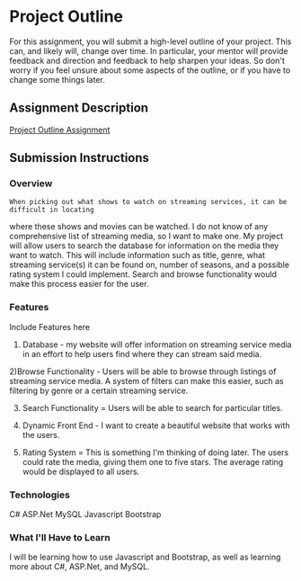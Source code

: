 # Project Outline
For this assignment, you will submit a high-level outline of your project. This can, and likely will, change over time. In particular, your mentor will provide feedback and direction and feedback to help sharpen your ideas. So don't worry if you feel unsure about some aspects of the outline, or if you have to change some things later.

## Assignment Description
[Project Outline Assignment](https://education.launchcode.org/liftoff/assignments/project-outline/)

## Submission Instructions

### Overview
	
	When picking out what shows to watch on streaming services, it can be difficult in locating
where these shows and movies can be watched.  I do not know of any comprehensive list of streaming media,
so I want to make one.  My project will allow users to search the database for information on the media 
they want to watch.  This will include information such as title, genre, what streaming service(s)
it can be found on, number of seasons, and a possible rating system I could implement.
Search and browse functionality would make this process easier for the user.

### Features
Include Features here

1) Database - my website will offer information on streaming service media in an effort
to help users find where they can stream said media.

2)Browse Functionality - Users will be able to browse through listings of streaming service
media.  A system of filters can make this easier, such as filtering by genre or 
a certain streaming service.

3) Search Functionality = Users will be able to search for particular titles.  

4) Dynamic Front End - I want to create a beautiful website that works with the users.

5) Rating System = This is something I'm thinking of doing later.  The users could rate
the media, giving them one to five stars.  The average rating would be displayed to all users.


### Technologies
C#
ASP.Net
MySQL
Javascript
Bootstrap

### What I'll Have to Learn
I will be learning how to use Javascript and Bootstrap, as well as learning more about
C#, ASP.Net, and MySQL.
